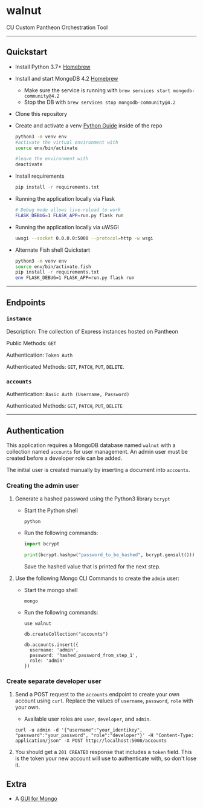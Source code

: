 # walnut

CU Custom Pantheon Orchestration Tool

---

## Quickstart

* Install Python 3.7+ [Homebrew](https://docs.python-guide.org/starting/install3/osx/)
* Install and start MongoDB 4.2 [Homebrew](https://docs.mongodb.com/manual/tutorial/install-mongodb-on-os-x/)
	- Make sure the service is running with ```` brew services start mongodb-community@4.2 ````
	- Stop the DB with ```` brew services stop mongodb-community@4.2 ````
* Clone this repository
* Create and activate a venv [Python Guide](https://packaging.python.org/guides/installing-using-pip-and-virtual-environments/) inside of the repo

  ```sh
  python3 -m venv env
  #activate the virtual environment with
  source env/bin/activate
  
  #leave the environment with
  deactivate
  ```  

* Install requirements

  ```sh
  pip install -r requirements.txt
  ```

* Running the application locally via Flask

  ```sh
  # Debug mode allows live-reload to work
  FLASK_DEBUG=1 FLASK_APP=run.py flask run
  ```

* Running the application locally via uWSGI

  ```sh
  uwsgi --socket 0.0.0.0:5000 --protocol=http -w wsgi
  ```

* Alternate Fish shell Quickstart

  ```sh
  python3 -m venv env
  source env/bin/activate.fish
  pip install -r requirements.txt
  env FLASK_DEBUG=1 FLASK_APP=run.py flask run
  ```

---

## Endpoints

### `instance`

Description: The collection of Express instances hosted on Pantheon

Public Methods: `GET`

Authentication: `Token Auth`

Authenticated Methods: `GET`, `PATCH`, `PUT`, `DELETE`.

### `accounts`

Authentication: `Basic Auth (Username, Password)`

Authenticated Methods: `GET`, `PATCH`, `PUT`, `DELETE`

---

## Authentication

This application requires a MongoDB database named `walnut` with a collection named `accounts` for user management. An admin user must be created before a developer role can be added.

The initial user is created manually by inserting a document into `accounts`.

### Creating the admin user

1. Generate a hashed password using the Python3 library `bcrypt`

    * Start the Python shell

      ```shell
      python
      ```

    * Run the following commands:

      ```python
      import bcrypt

      print(bcrypt.hashpw("password_to_be_hashed", bcrypt.gensalt()))
      ```

      Save the hashed value that is printed for the next step.

2. Use the following Mongo CLI Commands to create the `admin` user:

    * Start the mongo shell

      ```shell
      mongo
      ```

    * Run the following commands:

      ```mongodb
      use walnut

      db.createCollection("accounts")

      db.accounts.insert({
        username: 'admin',
        password: 'hashed_password_from_step_1',
        role: 'admin'
      })
      ```

### Create separate developer user

  1. Send a POST request to the `accounts` endpoint to create your own account using `curl`. Replace the values of `username`, `password`, `role` with your own.

      * Available user roles are `user`, `developer`, and `admin`.

      ```shell
      curl -u admin -d '{"username":"your_identikey", "password":"your_password", "role":"developer"}' -H "Content-Type: application/json" -X POST http://localhost:5000/accounts
      ```

  2. You should get a `201 CREATED` response that includes a `token` field. This is the token your new account will use to authenticate with, so don't lose it.

## Extra
- A [GUI for Mongo](https://www.mongodb.com/products/compass)
